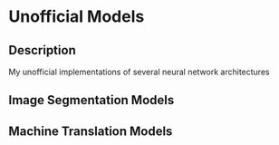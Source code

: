 # Unofficial Models

## Description

My unofficial implementations of several neural network architectures

## Image Segmentation Models

## Machine Translation Models
